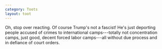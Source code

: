 ```yaml
---
category: Toots
layout: toot
---
```


Oh, stop over reacting. Of course Trump's not a fascist! He's just deporting
people accused of crimes to international camps---totally not concentration
camps, just good, decent forced labor camps---all without due process and in
defiance of court orders.
